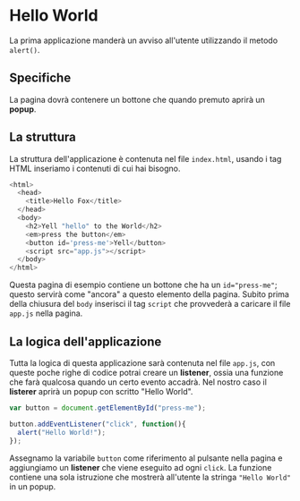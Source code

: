 # Hello World
La prima applicazione manderà un avviso all'utente utilizzando il metodo `alert()`.

## Specifiche
La pagina dovrà contenere un bottone che quando premuto aprirà un **popup**.

## La struttura
La struttura dell'applicazione è contenuta nel file `index.html`, usando i tag HTML inseriamo i contenuti di cui hai bisogno.

```js
<html>
  <head>
    <title>Hello Fox</title>
  </head>
  <body>
    <h2>Yell "hello" to the World</h2>
    <em>press the button</em>
    <button id='press-me'>Yell</button>
    <script src="app.js"></script>
  </body>
</html>
```
Questa pagina di esempio contiene un bottone che ha un `id="press-me"`; questo servirà come "ancora" a questo elemento della pagina.
Subito prima della chiusura del `body` inserisci il tag `script` che provvederà a caricare il file `app.js` nella pagina.

## La logica dell'applicazione

Tutta la logica di questa applicazione sarà contenuta nel file `app.js`, con queste poche righe di codice potrai creare un **listener**, ossia una funzione che farà qualcosa quando un certo evento accadrà. Nel nostro caso il **listerer** aprirà un popup con scritto "Hello World".

```js
var button = document.getElementById("press-me");

button.addEventListener("click", function(){
  alert("Hello World!");
});
```

Assegnamo la variabile `button` come riferimento al pulsante nella pagina e aggiungiamo un **listener** che viene eseguito ad ogni `click`. La funzione contiene una sola istruzione che mostrerà all'utente la stringa `"Hello World"` in un popup.
